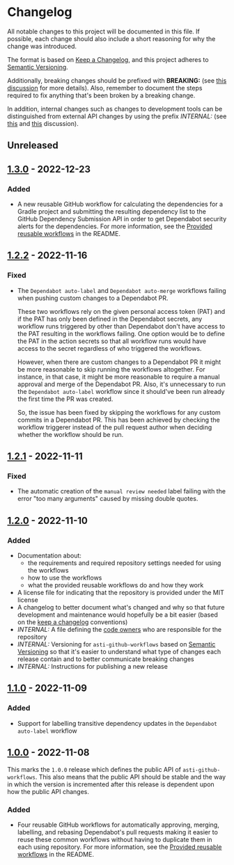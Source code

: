 # Changelog

All notable changes to this project will be documented in this file. If possible, each change should also include a
short reasoning for why the change was introduced.

The format is based on [Keep a Changelog](https://keepachangelog.com/en/1.1.0/), and this project adheres to
[Semantic Versioning](https://semver.org/spec/v2.0.0.html).

Additionally, breaking changes should be prefixed with **BREAKING:** (see [this discussion](https://github.com/olivierlacan/keep-a-changelog/issues/41)
for more details). Also, remember to document the steps required to fix anything that's been broken by a breaking
change.

In addition, internal changes such as changes to development tools can be distinguished from external API changes by
using the prefix _INTERNAL:_ (see [this](https://github.com/olivierlacan/keep-a-changelog/issues/163) and
[this](https://github.com/olivierlacan/keep-a-changelog/issues/30) discussion).

## Unreleased

<!-- List the changes in your PR under the Unreleased title. You can also copy this list to your PR summary. -->

## <a name="1.3.0"/>[1.3.0] - 2022-12-23

### Added

- A new reusable GitHub workflow for calculating the dependencies for a Gradle project and submitting the resulting
  dependency list to the GitHub Dependency Submission API in order to get Dependabot security alerts for the
  dependencies. For more information, see the [Provided reusable workflows](README.md#provided-reusable-workflows) in
  the README.

## <a name="1.2.2"/>[1.2.2] - 2022-11-16

### Fixed

- The `Dependabot auto-label` and `Dependabot auto-merge` workflows failing when pushing custom changes to a Dependabot
  PR.

  These two workflows rely on the given personal access token (PAT) and if the PAT has only been defined in the
  Dependabot secrets, any workflow runs triggered by other than Dependabot don't have access to the PAT resulting in the
  workflows failing. One option would be to define the PAT in the action secrets so that all workflow runs would have
  access to the secret regardless of who triggered the workflows.

  However, when there are custom changes to a Dependabot PR it might be more reasonable to skip running the workflows
  altogether. For instance, in that case, it might be more reasonable to require a manual approval and merge of the
  Dependabot PR. Also, it's unnecessary to run the `Dependabot auto-label` workflow since it should've been run already
  the first time the PR was created.

  So, the issue has been fixed by skipping the workflows for any custom commits in a Dependabot PR. This has been
  achieved by checking the workflow triggerer instead of the pull request author when deciding whether the workflow
  should be run.

## <a name="1.2.1"/>[1.2.1] - 2022-11-11

### Fixed

- The automatic creation of the `manual review needed` label failing with the error "too many arguments" caused by
  missing double quotes.

## <a name="1.2.0"/>[1.2.0] - 2022-11-10

### Added

- Documentation about:
  - the requirements and required repository settings needed for using the workflows
  - how to use the workflows
  - what the provided reusable workflows do and how they work
- A license file for indicating that the repository is provided under the MIT license
- A changelog to better document what's changed and why so that future development and maintenance would hopefully be
  a bit easier (based on the [keep a changelog](https://keepachangelog.com) conventions)
- _INTERNAL:_ A file defining the [code owners](https://docs.github.com/en/repositories/managing-your-repositorys-settings-and-features/customizing-your-repository/about-code-owners)
  who are responsible for the repository
- _INTERNAL:_ Versioning for `asti-github-workflows` based on [Semantic Versioning](https://semver.org) so that it's
  easier to understand what type of changes each release contain and to better communicate breaking changes
- _INTERNAL:_ Instructions for publishing a new release

## <a name="1.1.0"/>[1.1.0] - 2022-11-09

### Added

- Support for labelling transitive dependency updates in the `Dependabot auto-label` workflow

## <a name="1.0.0"/>[1.0.0] - 2022-11-08

This marks the `1.0.0` release which defines the public API of `asti-github-workflows`. This also means that the public
API should be stable and the way in which the version is incremented after this release is dependent upon how the public
API changes.

### Added

- Four reusable GitHub workflows for automatically approving, merging, labelling, and rebasing Dependabot's pull
  requests making it easier to reuse these common workflows without having to duplicate them in each using repository.
  For more information, see the [Provided reusable workflows](README.md#provided-reusable-workflows) in the README.

[1.3.0]: https://github.com/helkasko/asti-github-workflows/compare/v1.2.2...v1.3.0
[1.2.2]: https://github.com/helkasko/asti-github-workflows/compare/v1.2.1...v1.2.2
[1.2.1]: https://github.com/helkasko/asti-github-workflows/compare/v1.2.0...v1.2.1
[1.2.0]: https://github.com/helkasko/asti-github-workflows/compare/v1.1.0...v1.2.0
[1.1.0]: https://github.com/helkasko/asti-github-workflows/compare/v1.0.0...v1.1.0
[1.0.0]: https://github.com/helkasko/asti-github-workflows/releases/tag/v1.0.0
